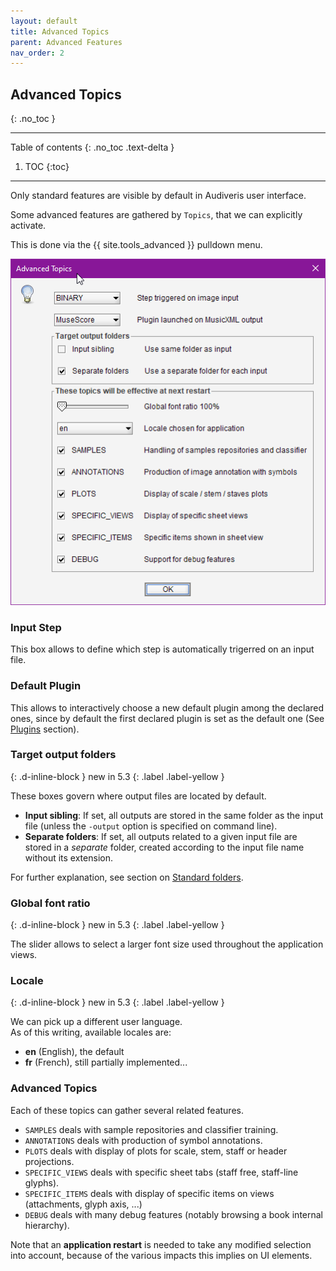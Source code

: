 ```yaml
---
layout: default
title: Advanced Topics
parent: Advanced Features
nav_order: 2
---
```

## Advanced Topics
{: .no_toc }

---
Table of contents
{: .no_toc .text-delta }

1. TOC
{:toc}
---

Only standard features are visible by default in Audiveris user interface.

Some advanced features are gathered by `Topics`, that we can explicitly activate.

This is done via the {{ site.tools_advanced }} pulldown menu.

![](../assets/images/advanced_topics.png)

### Input Step

This box allows to define which step is automatically trigerred on an input file.

### Default Plugin

This allows to interactively choose a new default plugin among the declared ones,
since by default the first declared plugin is set as the default one
(See [Plugins](plugins.md) section).

### Target output folders
{: .d-inline-block }
new in 5.3
{: .label .label-yellow }

These boxes govern where output files are located by default.

- **Input sibling**: If set, all outputs are stored in the same folder as the input file 
(unless the ``-output`` option is specified on command line).
- **Separate folders**: If set, all outputs related to a given input file are stored in a *separate*
folder, created according to the input file name without its extension.

For further explanation, see section on [Standard folders](../folders/standard.md).

### Global font ratio
{: .d-inline-block }
new in 5.3
{: .label .label-yellow }

The slider allows to select a larger font size used throughout the application views.

### Locale
{: .d-inline-block }
new in 5.3
{: .label .label-yellow }

We can pick up a different user language.  
As of this writing, available locales are:
- **en** (English), the default
- **fr** (French), still partially implemented...

### Advanced Topics

 Each of these topics can gather several related features.

* `SAMPLES` deals with sample repositories and classifier training.
* `ANNOTATIONS` deals with production of symbol annotations.
* `PLOTS` deals with display of plots for scale, stem, staff or header projections.
* `SPECIFIC_VIEWS` deals with specific sheet tabs (staff free, staff-line glyphs).
* `SPECIFIC_ITEMS` deals with display of specific items on views (attachments, glyph axis, ...)
* `DEBUG` deals with many debug features (notably browsing a book internal hierarchy).


 Note that an __application restart__ is needed to take any modified selection into account,
 because of the various impacts this implies on UI elements.
